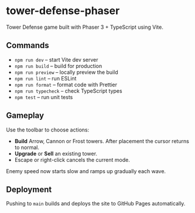 # tower-defense-phaser

Tower Defense game built with Phaser 3 + TypeScript using Vite.

## Commands

- `npm run dev` – start Vite dev server
- `npm run build` – build for production
- `npm run preview` – locally preview the build
- `npm run lint` – run ESLint
- `npm run format` – format code with Prettier
- `npm run typecheck` – check TypeScript types
- `npm test` – run unit tests

## Gameplay

Use the toolbar to choose actions:

- **Build** Arrow, Cannon or Frost towers. After placement the cursor returns to normal.
- **Upgrade** or **Sell** an existing tower.
- Escape or right-click cancels the current mode.

Enemy speed now starts slow and ramps up gradually each wave.

## Deployment

Pushing to `main` builds and deploys the site to GitHub Pages automatically.

